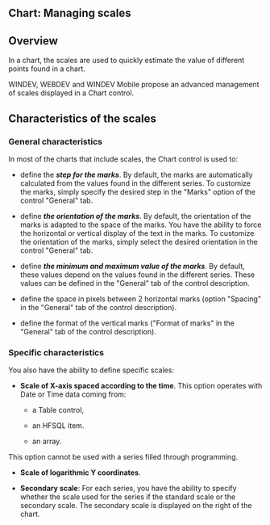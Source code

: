
## Chart: Managing scales
			



<a name="NOTE1"></a>
<a name="NOTE1_1"></a>


## Overview
<a name="overview_ELTTEXTE000105"></a>
In a chart, the scales are used to quickly estimate the value of different points found in a chart.

WINDEV, WEBDEV and WINDEV Mobile propose an advanced management of scales displayed in a Chart control.



<a name="NOTE2"></a>
<a name="NOTE2_1"></a>


## Characteristics of the scales
<a name="characteristics_the_scales_ELTTEXTE000129"></a>


### General characteristics
<a name="general_characteristics_ELTPARAGRAPHE000028"></a>

In most of the charts that include scales, the Chart control is used to:

- define the ***step for the marks***. By default, the marks are automatically calculated from the values found in the different series. To customize the marks, simply specify the desired step in the "Marks" option of the control "General" tab.

- define ***the orientation of the marks***. By default, the orientation of the marks is adapted to the space of the marks. You have the ability to force the horizontal or vertical display of the text in the marks. To customize the orientation of the marks, simply select the desired orientation in the control "General" tab.

- define ***the minimum and maximum value of the marks***. By default, these values depend on the values found in the different series. These values can be defined in the "General" tab of the control description.

- define the space in pixels between 2 horizontal marks (option "Spacing" in the "General" tab of the control description).

- define the format of the vertical marks ("Format of marks" in the "General" tab of the control description). 





### Specific characteristics
<a name="specific_characteristics_ELTPARAGRAPHE000039"></a>

You also have the ability to define specific scales:

- **Scale of X-axis spaced according to the time**. This option operates with Date or Time data coming from: 

	- a Table control, 
			

	- an HFSQL item. 

	- an array. 
			


 This option cannot be used with a series filled through programming.

- **Scale of logarithmic Y coordinates**.

- **Secondary scale**: For each series, you have the ability to specify whether the scale used for the series if the standard scale or the secondary scale. The secondary scale is displayed on the right of the chart.





